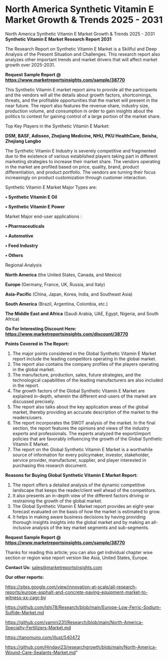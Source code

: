 # North America Synthetic Vitamin E Market Growth & Trends 2025 - 2031
North America Synthetic Vitamin E Market Growth & Trends 2025 - 2031
<strong>Synthetic Vitamin E Market Research Report 2031</strong>

The Research Report on Synthetic Vitamin E Market is a Skillful and Deep Analysis of the Present Situation and Challenges. This research report also analyzes other important trends and market drivers that will affect market growth over 2025-2031.

<strong>Request Sample Report @ <a href=https://www.marketreportsinsights.com/sample/38770>https://www.marketreportsinsights.com/sample/38770</a></strong>

This Synthetic Vitamin E market report aims to provide all the participants and the vendors will all the details about growth factors, shortcomings, threats, and the profitable opportunities that the market will present in the near future. The report also features the revenue share, industry size, production volume, and consumption in order to gain insights about the politics to contest for gaining control of a large portion of the market share.

Top Key Players in the Synthetic Vitamin E Market:

<strong>DSM, BASF, Adisseo, Zhejiang Medicine, NHU, PKU HealthCare, Beisha, Zhejiang Langbo</strong>

The Synthetic Vitamin E Industry is severely competitive and fragmented due to the existence of various established players taking part in different marketing strategies to increase their market share. The vendors operating in the market are profiled based on price, quality, brand, product differentiation, and product portfolio. The vendors are turning their focus increasingly on product customization through customer interaction.

Synthetic Vitamin E Market Major Types are:

<strong>•  Synthetic Vitamin E Oil

•  Synthetic Vitamin E Power</strong>

Market Major end-user applications :

<strong>•  Pharmaceuticals

•  Automotive

•  Feed Industry

•  Others</strong>

Regional Analysis

</u><strong><b>North America</b></strong> (the United States, Canada, and Mexico)

<strong><b>Europe </b></strong>(Germany, France, UK, Russia, and Italy)

<strong><b>Asia-Pacific</b></strong> (China, Japan, Korea, India, and Southeast Asia)

<strong><b>South America</b></strong> (Brazil, Argentina, Colombia, etc.)

<strong><b>The Middle East and Africa</b></strong> (Saudi Arabia, UAE, Egypt, Nigeria, and South Africa)

<strong>Go For Interesting Discount Here: <a href=https://www.marketreportsinsights.com/discount/38770>https://www.marketreportsinsights.com/discount/38770</a></strong>

<strong>Points Covered in The Report:</strong>
<ol>
  <li>The major points considered in the Global Synthetic Vitamin E Market report include the leading competitors operating in the global market.</li>
  <li>The report also contains the company profiles of the players operating in the global market.</li>
  <li>The manufacture, production, sales, future strategies, and the technological capabilities of the leading manufacturers are also included in the report.</li>
  <li>The growth factors of the Global Synthetic Vitamin E Market are explained in-depth, wherein the different end-users of the market are discussed precisely.</li>
  <li>The report also talks about the key application areas of the global market, thereby providing an accurate description of the market to the readers/users.</li>
  <li>The report incorporates the SWOT analysis of the market. In the final section, the report features the opinions and views of the industry experts and professionals. The experts analyzed the export/import policies that are favorably influencing the growth of the Global Synthetic Vitamin E Market.</li>
  <li>The report on the Global Synthetic Vitamin E Market is a worthwhile source of information for every policymaker, investor, stakeholder, service provider, manufacturer, supplier, and player interested in purchasing this research document.</li>
</ol>
<strong>Reasons for Buying Global Synthetic Vitamin E Market Report:</strong>

<ol>
  <li>The report offers a detailed analysis of the dynamic competitive landscape that keeps the reader/client well ahead of the competitors.</li>
  <li>It also presents an in-depth view of the different factors driving or restraining the growth of the global market.</li>
  <li>The Global Synthetic Vitamin E Market report provides an eight-year forecast evaluated on the basis of how the market is estimated to grow.</li>
  <li>It helps in making aware business decisions by having providing thorough insights insights into the global market and by making an all-inclusive analysis of the key market segments and sub-segments.</li>
</ol>
<strong>Request Sample Report @ <a href=https://www.marketreportsinsights.com/sample/38770>https://www.marketreportsinsights.com/sample/38770</a></strong>


Thanks for reading this article; you can also get individual chapter wise section or region wise report version like Asia, United States, Europe.

<strong>Contact Us:</strong>
sales@marketreportsinsights.com

<strong>Our other reports:</strong>

<a href=https://sites.google.com/view/innovation-at-scale/all-research-reports/europe-asphalt-and-concrete-paving-equipment-market-to-witness-xx-cagr-by>https://sites.google.com/view/innovation-at-scale/all-research-reports/europe-asphalt-and-concrete-paving-equipment-market-to-witness-xx-cagr-by</a>

<a href=https://github.com/Ishi78/Research/blob/main/Europe-Low-Ferric-Sodium-Sulfide-Market.md>https://github.com/Ishi78/Research/blob/main/Europe-Low-Ferric-Sodium-Sulfide-Market.md</a>

<a href=https://github.com/yamini231/Research/blob/main/North-America-Specialty-Fertilizers-Market.md>https://github.com/yamini231/Research/blob/main/North-America-Specialty-Fertilizers-Market.md</a>

<a href=https://tanomuno.com/illust/540472>https://tanomuno.com/illust/540472</a>

<a href=https://github.com/Hindavi23/researchgrowth/blob/main/North-America-Wound-Care-Sealants-Market.md>https://github.com/Hindavi23/researchgrowth/blob/main/North-America-Wound-Care-Sealants-Market.md</a>"
